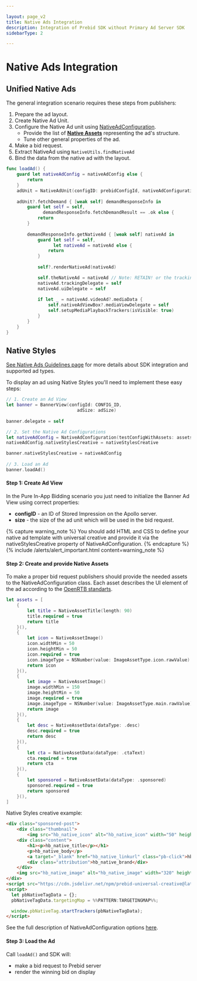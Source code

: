 ```yaml
---

layout: page_v2
title: Native Ads Integration
description: Integration of Prebid SDK without Primary Ad Server SDK
sidebarType: 2

---
```


# Native Ads Integration

## Unified Native Ads

The general integration scenario requires these steps from publishers:

1. Prepare the ad layout.
2. Create Native Ad Unit.
3. Configure the Native Ad unit using [NativeAdConfiguration](rendering-native-ad-configuration.html).
    * Provide the list of **[Native Assets](rendering-native-guidelines.html#components)** representing the ad's structure.
    * Tune other general properties of the ad.
4. Make a bid request.
5. Extract NativeAd using `NativeUtils.findNativeAd`
7. Bind the data from the native ad with the layout.


``` swift
func loadAd() {
    guard let nativeAdConfig = nativeAdConfig else {
        return
    }
    adUnit = NativeAdUnit(configID: prebidConfigId, nativeAdConfiguration: nativeAdConfig)
        
    adUnit?.fetchDemand { [weak self] demandResponseInfo in
        guard let self = self,
              demandResponseInfo.fetchDemandResult == .ok else {
            return
        }
        
        demandResponseInfo.getNativeAd { [weak self] nativeAd in
            guard let self = self,
                  let nativeAd = nativeAd else {
                return
            }
                            
            self?.renderNativeAd(nativeAd)

            self.theNativeAd = nativeAd // Note: RETAIN! or the tracking will not occur!
            nativeAd.trackingDelegate = self
            nativeAd.uiDelegate = self
            
            if let _ = nativeAd.videoAd?.mediaData {
                self.nativeAdViewBox?.mediaViewDelegate = self
                self.setupMediaPlaybackTrackers(isVisible: true)
            }
        }
    }
}
```

## Native Styles

[See Native Ads Guidelines page](rendering-native-guidelines.html) for more details about SDK integration and supported ad types.

To display an ad using Native Styles you'll need to implement these easy steps:

``` swift
// 1. Create an Ad View
let banner = BannerView(configId: CONFIG_ID,
                           adSize: adSize)
    
banner.delegate = self

// 2. Set the Native Ad Configurations
let nativeAdConfig = NativeAdConfiguration(testConfigWithAssets: assets)
nativeAdConfig.nativeStylesCreative = nativeStylesCreative

banner.nativeStylesCreative = nativeAdConfig
    
// 3. Load an Ad
banner.loadAd()
```

#### Step 1: Create Ad View

In the Pure In-App Bidding scenario you just need to initialize the Banner Ad View using correct properties:

- **configID** - an ID of Stored Impression on the Apollo server.
- **size** - the size of the ad unit which will be used in the bid request.


{% capture warning_note %}
You should add HTML and CSS to define your native ad template with universal creative and provide it via the nativeStylesCreative  property of NativeAdConfiguration.
{% endcapture %}
{% include /alerts/alert_important.html content=warning_note %}

#### Step 2: Create and provide Native Assets

To make a proper bid request publishers should provide the needed assets to the NativeAdConfiguration class. Each asset describes the UI element of the ad according to the [OpenRTB standarts](https://www.iab.com/wp-content/uploads/2018/03/OpenRTB-Native-Ads-Specification-Final-1.2.pdf).

``` swift
let assets = [
    {
        let title = NativeAssetTitle(length: 90)
        title.required = true
        return title
    }(),
    {
        let icon = NativeAssetImage()
        icon.widthMin = 50
        icon.heightMin = 50
        icon.required = true
        icon.imageType = NSNumber(value: ImageAssetType.icon.rawValue)
        return icon
    }(),
    {
        let image = NativeAssetImage()
        image.widthMin = 150
        image.heightMin = 50
        image.required = true
        image.imageType = NSNumber(value: ImageAssetType.main.rawValue)
        return image
    }(),
    {
        let desc = NativeAssetData(dataType: .desc)
        desc.required = true
        return desc
    }(),
    {
        let cta = NativeAssetData(dataType: .ctaText)
        cta.required = true
        return cta
    }(),
    {
        let sponsored = NativeAssetData(dataType: .sponsored)
        sponsored.required = true
        return sponsored
    }(),
]
```

Native Styles creative example:

``` html
<div class="sponsored-post">
    <div class="thumbnail">
        <img src="hb_native_icon" alt="hb_native_icon" width="50" height="50"></div>
    <div class="content">
        <h1><p>hb_native_title</p></h1>
        <p>hb_native_body</p>
        <a target="_blank" href="hb_native_linkurl" class="pb-click">hb_native_cta</a>
        <div class="attribution">hb_native_brand</div>
    </div>
    <img src="hb_native_image" alt="hb_native_image" width="320" height="50">
</div>
<script src="https://cdn.jsdelivr.net/npm/prebid-universal-creative@latest/dist/native-trk.js"></script>
<script>
  let pbNativeTagData = {};
  pbNativeTagData.targetingMap = %%PATTERN:TARGETINGMAP%%;

  window.pbNativeTag.startTrackers(pbNativeTagData);
</script>
```


See the full description of NativeAdConfiguration options [here](rendering-native-ad-configuration.html).

#### Step 3: Load the Ad

Call `loadAd()` and SDK will:

- make a bid request to Prebid server
- render the winning bid on display


